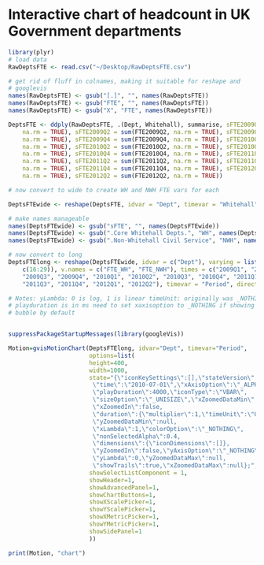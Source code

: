 Interactive chart of headcount in UK Government departments
========================================================


```r
library(plyr)
# load data
RawDeptsFTE <- read.csv("~/Desktop/RawDeptsFTE.csv")

# get rid of fluff in colnames, making it suitable for reshape and
# googlevis
names(RawDeptsFTE) <- gsub("[.]", "", names(RawDeptsFTE))
names(RawDeptsFTE) <- gsub("FTE", "", names(RawDeptsFTE))
names(RawDeptsFTE) <- gsub("X", "FTE", names(RawDeptsFTE))

DeptsFTE <- ddply(RawDeptsFTE, .(Dept, Whitehall), summarise, sFTE2009Q1 = sum(FTE2009Q1, 
    na.rm = TRUE), sFTE2009Q2 = sum(FTE2009Q2, na.rm = TRUE), sFTE2009Q3 = sum(FTE2009Q3, 
    na.rm = TRUE), sFTE2009Q4 = sum(FTE2009Q4, na.rm = TRUE), sFTE2010Q1 = sum(FTE2010Q1, 
    na.rm = TRUE), sFTE2010Q2 = sum(FTE2010Q2, na.rm = TRUE), sFTE2010Q3 = sum(FTE2010Q3, 
    na.rm = TRUE), sFTE2010Q4 = sum(FTE2010Q4, na.rm = TRUE), sFTE2011Q1 = sum(FTE2011Q1, 
    na.rm = TRUE), sFTE2011Q2 = sum(FTE2011Q2, na.rm = TRUE), sFTE2011Q3 = sum(FTE2011Q3, 
    na.rm = TRUE), sFTE2011Q4 = sum(FTE2011Q4, na.rm = TRUE), sFTE2012Q1 = sum(FTE2012Q1, 
    na.rm = TRUE), sFTE2012Q2 = sum(FTE2012Q2, na.rm = TRUE))

# now convert to wide to create WH and NWH FTE vars for each

DeptsFTEwide <- reshape(DeptsFTE, idvar = "Dept", timevar = "Whitehall", direction = "wide")

# make names manageable
names(DeptsFTEwide) <- gsub("sFTE", "", names(DeptsFTEwide))
names(DeptsFTEwide) <- gsub(".Core Whitehall Depts.", "WH", names(DeptsFTEwide))
names(DeptsFTEwide) <- gsub(".Non-Whitehall Civil Service", "NWH", names(DeptsFTEwide))

# now convert to long
DeptsFTElong <- reshape(DeptsFTEwide, idvar = c("Dept"), varying = list(c(2:15), 
    c(16:29)), v.names = c("FTE_WH", "FTE_NWH"), times = c("2009Q1", "2009Q2", 
    "2009Q3", "2009Q4", "2010Q1", "2010Q2", "2010Q3", "2010Q4", "2011Q1", "2011Q2", 
    "2011Q3", "2011Q4", "2012Q1", "2012Q2"), timevar = "Period", direction = "long")

# Notes: yLambda: 0 is log, 1 is linear timeUnit: originally was _NOTHING
# playduration is in ms need to set xaxisoption to _NOTHING if showing
# bubble by default
```



```r

suppressPackageStartupMessages(library(googleVis))

Motion=gvisMotionChart(DeptsFTElong, idvar="Dept", timevar="Period",
                       options=list(
                       height=400, 
                       width=1000, 
                       state="{\"iconKeySettings\":[],\"stateVersion\":3,
                        \"time\":\"2010-07-01\",\"xAxisOption\":\"_ALPHABETICAL\",
                        \"playDuration\":4000,\"iconType\":\"VBAR\",
                        \"sizeOption\":\"_UNISIZE\",\"xZoomedDataMin\":null,
                        \"xZoomedIn\":false,
                        \"duration\":{\"multiplier\":1,\"timeUnit\":\"Q\"},
                        \"yZoomedDataMin\":null,
                        \"xLambda\":1,\"colorOption\":\"_NOTHING\",
                        \"nonSelectedAlpha\":0.4,
                        \"dimensions\":{\"iconDimensions\":[]},
                        \"yZoomedIn\":false,\"yAxisOption\":\"_NOTHING\",
                        \"yLambda\":0,\"yZoomedDataMax\":null,
                        \"showTrails\":true,\"xZoomedDataMax\":null};",
                       showSelectListComponent = 1,
                       showHeader=1,
                       showAdvancedPanel=1,
                       showChartButtons=1,
                       showXScalePicker=1,
                       showYScalePicker=1,
                       showXMetricPicker=1,
                       showYMetricPicker=1,
                       showSidePanel=1
                       ))
```




```r
print(Motion, "chart")
```

<!-- MotionChart generated in R 2.15.1 by googleVis 0.2.17 package -->
<!-- Sun Sep 23 05:39:38 2012 -->


<!-- jsHeader -->
<script type="text/javascript" src="http://www.google.com/jsapi">
</script>
<script type="text/javascript">
 
// jsData 
function gvisDataMotionChartIDf8a36167b0b ()
{
  var data = new google.visualization.DataTable();
  var datajson =
[
 [
 "AGO",
"2009Q1",
40,
9580 
],
[
 "BIS",
"2009Q1",
4450,
5540 
],
[
 "CO",
"2009Q1",
1270,
1690 
],
[
 "DCLG",
"2009Q1",
2810,
2390 
],
[
 "DCMS",
"2009Q1",
460,
110 
],
[
 "DECC",
"2009Q1",
0,
null 
],
[
 "DEFRA",
"2009Q1",
3000,
7820 
],
[
 "DH",
"2009Q1",
2260,
3170 
],
[
 "DWP",
"2009Q1",
null,
109260 
],
[
 "DfE",
"2009Q1",
3190,
2250 
],
[
 "DfID",
"2009Q1",
1600,
null 
],
[
 "DfT",
"2009Q1",
2050,
16570 
],
[
 "FCO",
"2009Q1",
5920,
5500 
],
[
 "GEO",
"2009Q1",
100,
null 
],
[
 "HMT",
"2009Q1",
1240,
89880 
],
[
 "HO",
"2009Q1",
null,
24540 
],
[
 "MoD",
"2009Q1",
null,
75630 
],
[
 "MoJ",
"2009Q1",
2990,
81030 
],
[
 "NIO",
"2009Q1",
120,
null 
],
[
 "Scot Gov",
"2009Q1",
null,
16390 
],
[
 "Welsh Gov",
"2009Q1",
null,
5950 
],
[
 "AGO",
"2009Q2",
50,
9530 
],
[
 "BIS",
"2009Q2",
4770,
6620 
],
[
 "CO",
"2009Q2",
1300,
1710 
],
[
 "DCLG",
"2009Q2",
2800,
2370 
],
[
 "DCMS",
"2009Q2",
460,
110 
],
[
 "DECC",
"2009Q2",
0,
null 
],
[
 "DEFRA",
"2009Q2",
2860,
7910 
],
[
 "DH",
"2009Q2",
2240,
3100 
],
[
 "DWP",
"2009Q2",
null,
114110 
],
[
 "DfE",
"2009Q2",
3220,
2220 
],
[
 "DfID",
"2009Q2",
1630,
null 
],
[
 "DfT",
"2009Q2",
2050,
16620 
],
[
 "FCO",
"2009Q2",
5960,
5620 
],
[
 "GEO",
"2009Q2",
100,
null 
],
[
 "HMT",
"2009Q2",
1310,
88630 
],
[
 "HO",
"2009Q2",
null,
24640 
],
[
 "MoD",
"2009Q2",
null,
75470 
],
[
 "MoJ",
"2009Q2",
3020,
79470 
],
[
 "NIO",
"2009Q2",
110,
null 
],
[
 "Scot Gov",
"2009Q2",
null,
16660 
],
[
 "Welsh Gov",
"2009Q2",
null,
5940 
],
[
 "AGO",
"2009Q3",
50,
9470 
],
[
 "BIS",
"2009Q3",
3870,
6690 
],
[
 "CO",
"2009Q3",
1270,
1720 
],
[
 "DCLG",
"2009Q3",
2660,
2340 
],
[
 "DCMS",
"2009Q3",
460,
110 
],
[
 "DECC",
"2009Q3",
970,
null 
],
[
 "DEFRA",
"2009Q3",
2540,
7900 
],
[
 "DH",
"2009Q3",
2330,
3070 
],
[
 "DWP",
"2009Q3",
null,
121060 
],
[
 "DfE",
"2009Q3",
3240,
2150 
],
[
 "DfID",
"2009Q3",
1630,
null 
],
[
 "DfT",
"2009Q3",
2060,
16730 
],
[
 "FCO",
"2009Q3",
6020,
5670 
],
[
 "GEO",
"2009Q3",
100,
null 
],
[
 "HMT",
"2009Q3",
1370,
87540 
],
[
 "HO",
"2009Q3",
null,
24780 
],
[
 "MoD",
"2009Q3",
null,
75670 
],
[
 "MoJ",
"2009Q3",
3130,
78580 
],
[
 "NIO",
"2009Q3",
110,
null 
],
[
 "Scot Gov",
"2009Q3",
null,
16780 
],
[
 "Welsh Gov",
"2009Q3",
null,
6040 
],
[
 "AGO",
"2009Q4",
50,
9600 
],
[
 "BIS",
"2009Q4",
3960,
6730 
],
[
 "CO",
"2009Q4",
1270,
1720 
],
[
 "DCLG",
"2009Q4",
2630,
2220 
],
[
 "DCMS",
"2009Q4",
460,
120 
],
[
 "DECC",
"2009Q4",
990,
null 
],
[
 "DEFRA",
"2009Q4",
2570,
7840 
],
[
 "DH",
"2009Q4",
2360,
2930 
],
[
 "DWP",
"2009Q4",
null,
122920 
],
[
 "DfE",
"2009Q4",
3180,
2070 
],
[
 "DfID",
"2009Q4",
1570,
null 
],
[
 "DfT",
"2009Q4",
2080,
16730 
],
[
 "FCO",
"2009Q4",
6120,
5710 
],
[
 "GEO",
"2009Q4",
90,
null 
],
[
 "HMT",
"2009Q4",
1350,
85940 
],
[
 "HO",
"2009Q4",
null,
24800 
],
[
 "MoD",
"2009Q4",
null,
75700 
],
[
 "MoJ",
"2009Q4",
3110,
78120 
],
[
 "NIO",
"2009Q4",
110,
null 
],
[
 "Scot Gov",
"2009Q4",
null,
16700 
],
[
 "Welsh Gov",
"2009Q4",
null,
6020 
],
[
 "AGO",
"2010Q1",
50,
9450 
],
[
 "BIS",
"2010Q1",
3940,
6780 
],
[
 "CO",
"2010Q1",
1230,
1690 
],
[
 "DCLG",
"2010Q1",
2650,
2140 
],
[
 "DCMS",
"2010Q1",
470,
120 
],
[
 "DECC",
"2010Q1",
1020,
null 
],
[
 "DEFRA",
"2010Q1",
2640,
7730 
],
[
 "DH",
"2010Q1",
2630,
2770 
],
[
 "DWP",
"2010Q1",
null,
120940 
],
[
 "DfE",
"2010Q1",
2650,
2060 
],
[
 "DfID",
"2010Q1",
1570,
null 
],
[
 "DfT",
"2010Q1",
2080,
16550 
],
[
 "FCO",
"2010Q1",
5900,
5650 
],
[
 "GEO",
"2010Q1",
120,
null 
],
[
 "HMT",
"2010Q1",
1330,
84530 
],
[
 "HO",
"2010Q1",
null,
24990 
],
[
 "MoD",
"2010Q1",
null,
75230 
],
[
 "MoJ",
"2010Q1",
3130,
77410 
],
[
 "NIO",
"2010Q1",
110,
null 
],
[
 "Scot Gov",
"2010Q1",
null,
16780 
],
[
 "Welsh Gov",
"2010Q1",
null,
5990 
],
[
 "AGO",
"2010Q2",
40,
9230 
],
[
 "BIS",
"2010Q2",
3860,
8550 
],
[
 "CO",
"2010Q2",
1600,
2040 
],
[
 "DCLG",
"2010Q2",
2580,
2120 
],
[
 "DCMS",
"2010Q2",
480,
120 
],
[
 "DECC",
"2010Q2",
1060,
null 
],
[
 "DEFRA",
"2010Q2",
2640,
7290 
],
[
 "DH",
"2010Q2",
2600,
2720 
],
[
 "DWP",
"2010Q2",
null,
118350 
],
[
 "DfE",
"2010Q2",
2890,
2170 
],
[
 "DfID",
"2010Q2",
1580,
null 
],
[
 "DfT",
"2010Q2",
2070,
16540 
],
[
 "FCO",
"2010Q2",
5890,
5660 
],
[
 "GEO",
"2010Q2",
120,
null 
],
[
 "HMT",
"2010Q2",
1350,
76850 
],
[
 "HO",
"2010Q2",
null,
29540 
],
[
 "MoD",
"2010Q2",
null,
74610 
],
[
 "MoJ",
"2010Q2",
3350,
76790 
],
[
 "NIO",
"2010Q2",
130,
null 
],
[
 "Scot Gov",
"2010Q2",
null,
16870 
],
[
 "Welsh Gov",
"2010Q2",
null,
5910 
],
[
 "AGO",
"2010Q3",
50,
9100 
],
[
 "BIS",
"2010Q3",
3760,
8460 
],
[
 "CO",
"2010Q3",
1500,
1950 
],
[
 "DCLG",
"2010Q3",
2520,
2090 
],
[
 "DCMS",
"2010Q3",
460,
110 
],
[
 "DECC",
"2010Q3",
1120,
null 
],
[
 "DEFRA",
"2010Q3",
2590,
7070 
],
[
 "DH",
"2010Q3",
2540,
2570 
],
[
 "DWP",
"2010Q3",
null,
115430 
],
[
 "DfE",
"2010Q3",
2800,
1670 
],
[
 "DfID",
"2010Q3",
1600,
null 
],
[
 "DfT",
"2010Q3",
2070,
16330 
],
[
 "FCO",
"2010Q3",
5900,
5660 
],
[
 "GEO",
"2010Q3",
110,
null 
],
[
 "HMT",
"2010Q3",
1360,
75140 
],
[
 "HO",
"2010Q3",
null,
29070 
],
[
 "MoD",
"2010Q3",
null,
73590 
],
[
 "MoJ",
"2010Q3",
3300,
75930 
],
[
 "NIO",
"2010Q3",
110,
null 
],
[
 "Scot Gov",
"2010Q3",
null,
16820 
],
[
 "Welsh Gov",
"2010Q3",
null,
5610 
],
[
 "AGO",
"2010Q4",
40,
8980 
],
[
 "BIS",
"2010Q4",
3420,
8200 
],
[
 "CO",
"2010Q4",
1460,
1630 
],
[
 "DCLG",
"2010Q4",
2470,
2050 
],
[
 "DCMS",
"2010Q4",
460,
120 
],
[
 "DECC",
"2010Q4",
1130,
null 
],
[
 "DEFRA",
"2010Q4",
2570,
6910 
],
[
 "DH",
"2010Q4",
2570,
2520 
],
[
 "DWP",
"2010Q4",
null,
112320 
],
[
 "DfE",
"2010Q4",
2740,
1630 
],
[
 "DfID",
"2010Q4",
1580,
null 
],
[
 "DfT",
"2010Q4",
2030,
16120 
],
[
 "FCO",
"2010Q4",
5770,
5630 
],
[
 "GEO",
"2010Q4",
110,
null 
],
[
 "HMT",
"2010Q4",
1300,
74290 
],
[
 "HO",
"2010Q4",
null,
27910 
],
[
 "MoD",
"2010Q4",
null,
73130 
],
[
 "MoJ",
"2010Q4",
4470,
74320 
],
[
 "NIO",
"2010Q4",
110,
null 
],
[
 "Scot Gov",
"2010Q4",
null,
16690 
],
[
 "Welsh Gov",
"2010Q4",
null,
5550 
],
[
 "AGO",
"2011Q1",
40,
8900 
],
[
 "BIS",
"2011Q1",
3400,
8120 
],
[
 "CO",
"2011Q1",
1520,
1580 
],
[
 "DCLG",
"2011Q1",
2250,
1950 
],
[
 "DCMS",
"2011Q1",
450,
120 
],
[
 "DECC",
"2011Q1",
1150,
null 
],
[
 "DEFRA",
"2011Q1",
2530,
6880 
],
[
 "DH",
"2011Q1",
2560,
2460 
],
[
 "DWP",
"2011Q1",
null,
109590 
],
[
 "DfE",
"2011Q1",
2660,
1620 
],
[
 "DfID",
"2011Q1",
1570,
null 
],
[
 "DfT",
"2011Q1",
1860,
15810 
],
[
 "FCO",
"2011Q1",
5660,
5370 
],
[
 "GEO",
"2011Q1",
110,
null 
],
[
 "HMT",
"2011Q1",
1240,
80330 
],
[
 "HO",
"2011Q1",
null,
27380 
],
[
 "MoD",
"2011Q1",
null,
72080 
],
[
 "MoJ",
"2011Q1",
4510,
73700 
],
[
 "NIO",
"2011Q1",
100,
null 
],
[
 "Scot Gov",
"2011Q1",
null,
17890 
],
[
 "Welsh Gov",
"2011Q1",
null,
5450 
],
[
 "AGO",
"2011Q2",
40,
8670 
],
[
 "BIS",
"2011Q2",
3170,
7630 
],
[
 "CO",
"2011Q2",
1630,
1330 
],
[
 "DCLG",
"2011Q2",
2020,
1910 
],
[
 "DCMS",
"2011Q2",
490,
120 
],
[
 "DECC",
"2011Q2",
1170,
null 
],
[
 "DEFRA",
"2011Q2",
2340,
6870 
],
[
 "DH",
"2011Q2",
2390,
2460 
],
[
 "DWP",
"2011Q2",
null,
105700 
],
[
 "DfE",
"2011Q2",
2490,
1610 
],
[
 "DfID",
"2011Q2",
1560,
null 
],
[
 "DfT",
"2011Q2",
1780,
15600 
],
[
 "FCO",
"2011Q2",
5560,
5350 
],
[
 "GEO",
"2011Q2",
0,
null 
],
[
 "HMT",
"2011Q2",
1170,
74820 
],
[
 "HO",
"2011Q2",
null,
26310 
],
[
 "MoD",
"2011Q2",
null,
70680 
],
[
 "MoJ",
"2011Q2",
4300,
71750 
],
[
 "NIO",
"2011Q2",
50,
null 
],
[
 "Scot Gov",
"2011Q2",
null,
16300 
],
[
 "Welsh Gov",
"2011Q2",
null,
5300 
],
[
 "AGO",
"2011Q3",
40,
8460 
],
[
 "BIS",
"2011Q3",
2880,
14880 
],
[
 "CO",
"2011Q3",
1630,
1230 
],
[
 "DCLG",
"2011Q3",
2110,
840 
],
[
 "DCMS",
"2011Q3",
460,
110 
],
[
 "DECC",
"2011Q3",
1190,
null 
],
[
 "DEFRA",
"2011Q3",
2100,
6560 
],
[
 "DH",
"2011Q3",
2370,
2240 
],
[
 "DWP",
"2011Q3",
null,
102380 
],
[
 "DfE",
"2011Q3",
2490,
1590 
],
[
 "DfID",
"2011Q3",
1560,
null 
],
[
 "DfT",
"2011Q3",
1710,
15460 
],
[
 "FCO",
"2011Q3",
5450,
5310 
],
[
 "GEO",
"2011Q3",
0,
null 
],
[
 "HMT",
"2011Q3",
1150,
74060 
],
[
 "HO",
"2011Q3",
null,
25580 
],
[
 "MoD",
"2011Q3",
null,
68000 
],
[
 "MoJ",
"2011Q3",
4250,
66470 
],
[
 "NIO",
"2011Q3",
50,
null 
],
[
 "Scot Gov",
"2011Q3",
null,
16080 
],
[
 "Welsh Gov",
"2011Q3",
null,
5110 
],
[
 "AGO",
"2011Q4",
40,
8340 
],
[
 "BIS",
"2011Q4",
2910,
14570 
],
[
 "CO",
"2011Q4",
1640,
1200 
],
[
 "DCLG",
"2011Q4",
1860,
840 
],
[
 "DCMS",
"2011Q4",
460,
110 
],
[
 "DECC",
"2011Q4",
1230,
null 
],
[
 "DEFRA",
"2011Q4",
2080,
6440 
],
[
 "DH",
"2011Q4",
2330,
2210 
],
[
 "DWP",
"2011Q4",
null,
101100 
],
[
 "DfE",
"2011Q4",
2580,
1670 
],
[
 "DfID",
"2011Q4",
1620,
null 
],
[
 "DfT",
"2011Q4",
1660,
15370 
],
[
 "FCO",
"2011Q4",
5770,
5290 
],
[
 "GEO",
"2011Q4",
0,
null 
],
[
 "HMT",
"2011Q4",
1130,
73870 
],
[
 "HO",
"2011Q4",
null,
24850 
],
[
 "MoD",
"2011Q4",
null,
64590 
],
[
 "MoJ",
"2011Q4",
4160,
64450 
],
[
 "NIO",
"2011Q4",
50,
null 
],
[
 "Scot Gov",
"2011Q4",
null,
15800 
],
[
 "Welsh Gov",
"2011Q4",
null,
5100 
],
[
 "AGO",
"2012Q1",
40,
8340 
],
[
 "BIS",
"2012Q1",
2930,
14220 
],
[
 "CO",
"2012Q1",
1710,
1100 
],
[
 "DCLG",
"2012Q1",
1820,
820 
],
[
 "DCMS",
"2012Q1",
450,
120 
],
[
 "DECC",
"2012Q1",
1290,
null 
],
[
 "DEFRA",
"2012Q1",
2090,
6400 
],
[
 "DH",
"2012Q1",
2290,
2180 
],
[
 "DWP",
"2012Q1",
null,
99800 
],
[
 "DfE",
"2012Q1",
2590,
1670 
],
[
 "DfID",
"2012Q1",
1650,
null 
],
[
 "DfT",
"2012Q1",
1630,
15290 
],
[
 "FCO",
"2012Q1",
5780,
5290 
],
[
 "GEO",
"2012Q1",
0,
null 
],
[
 "HMT",
"2012Q1",
1200,
73340 
],
[
 "HO",
"2012Q1",
null,
24640 
],
[
 "MoD",
"2012Q1",
null,
61330 
],
[
 "MoJ",
"2012Q1",
4060,
63290 
],
[
 "NIO",
"2012Q1",
60,
null 
],
[
 "Scot Gov",
"2012Q1",
null,
15720 
],
[
 "Welsh Gov",
"2012Q1",
null,
5170 
],
[
 "AGO",
"2012Q2",
40,
8280 
],
[
 "BIS",
"2012Q2",
0,
14220 
],
[
 "CO",
"2012Q2",
1800,
720 
],
[
 "DCLG",
"2012Q2",
1700,
840 
],
[
 "DCMS",
"2012Q2",
450,
130 
],
[
 "DECC",
"2012Q2",
1320,
null 
],
[
 "DEFRA",
"2012Q2",
2060,
6290 
],
[
 "DH",
"2012Q2",
2270,
2180 
],
[
 "DWP",
"2012Q2",
null,
98210 
],
[
 "DfE",
"2012Q2",
2630,
1630 
],
[
 "DfID",
"2012Q2",
1690,
null 
],
[
 "DfT",
"2012Q2",
1640,
15200 
],
[
 "FCO",
"2012Q2",
6420,
5260 
],
[
 "GEO",
"2012Q2",
0,
null 
],
[
 "HMT",
"2012Q2",
1160,
72520 
],
[
 "HO",
"2012Q2",
null,
24520 
],
[
 "MoD",
"2012Q2",
null,
59640 
],
[
 "MoJ",
"2012Q2",
4260,
61890 
],
[
 "NIO",
"2012Q2",
90,
null 
],
[
 "Scot Gov",
"2012Q2",
null,
15770 
],
[
 "Welsh Gov",
"2012Q2",
null,
5230 
] 
];
data.addColumn('string','Dept');
data.addColumn('string','Period');
data.addColumn('number','FTE_WH');
data.addColumn('number','FTE_NWH');
data.addRows(datajson);
return(data);
}
 
// jsDrawChart
function drawChartMotionChartIDf8a36167b0b() {
  var data = gvisDataMotionChartIDf8a36167b0b();
  var options = {};
options["width"] =   1000;
options["height"] =    400;
options["state"] = "{\"iconKeySettings\":[],\"stateVersion\":3,\n                        \"time\":\"2010-07-01\",\"xAxisOption\":\"_ALPHABETICAL\",\n                        \"playDuration\":4000,\"iconType\":\"VBAR\",\n                        \"sizeOption\":\"_UNISIZE\",\"xZoomedDataMin\":null,\n                        \"xZoomedIn\":false,\n                        \"duration\":{\"multiplier\":1,\"timeUnit\":\"Q\"},\n                        \"yZoomedDataMin\":null,\n                        \"xLambda\":1,\"colorOption\":\"_NOTHING\",\n                        \"nonSelectedAlpha\":0.4,\n                        \"dimensions\":{\"iconDimensions\":[]},\n                        \"yZoomedIn\":false,\"yAxisOption\":\"_NOTHING\",\n                        \"yLambda\":0,\"yZoomedDataMax\":null,\n                        \"showTrails\":true,\"xZoomedDataMax\":null};";
options["showSelectListComponent"] =      1;
options["showHeader"] =      1;
options["showAdvancedPanel"] =      1;
options["showChartButtons"] =      1;
options["showXScalePicker"] =      1;
options["showYScalePicker"] =      1;
options["showXMetricPicker"] =      1;
options["showYMetricPicker"] =      1;
options["showSidePanel"] =      1;

     var chart = new google.visualization.MotionChart(
       document.getElementById('MotionChartIDf8a36167b0b')
     );
     chart.draw(data,options);
    

}
  
 
// jsDisplayChart 
function displayChartMotionChartIDf8a36167b0b()
{
  google.load("visualization", "1", { packages:["motionchart"] }); 
  google.setOnLoadCallback(drawChartMotionChartIDf8a36167b0b);
}
 
// jsChart 
displayChartMotionChartIDf8a36167b0b()
 
<!-- jsFooter -->  
//-->
</script>
 
<!-- divChart -->
  
<div id="MotionChartIDf8a36167b0b"
  style="width: 1000px; height: 400px;">
</div>

